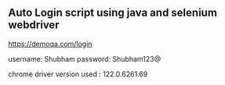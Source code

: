 ## Auto Login script using java and selenium webdriver

https://demoqa.com/login

username: Shubham
password: Shubham123@

chrome driver version used :  122.0.6261.69
